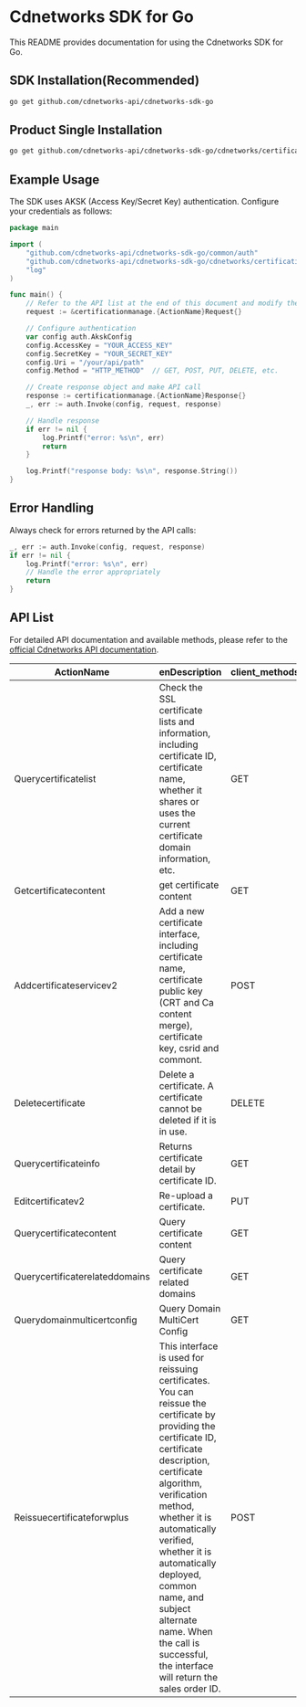 # Cdnetworks SDK for Go

This README provides documentation for using the Cdnetworks SDK for Go.

## SDK Installation(Recommended)

```bash
go get github.com/cdnetworks-api/cdnetworks-sdk-go
```

## Product Single Installation

```bash
go get github.com/cdnetworks-api/cdnetworks-sdk-go/cdnetworks/certificationmanage
```

## Example Usage

The SDK uses AKSK (Access Key/Secret Key) authentication. Configure your credentials as follows:

```go
package main

import (
    "github.com/cdnetworks-api/cdnetworks-sdk-go/common/auth"
    "github.com/cdnetworks-api/cdnetworks-sdk-go/cdnetworks/certificationmanage"
    "log"
)

func main() {
	// Refer to the API list at the end of this document and modify the corresponding {ActionName}, Method, and Uri
    request := &certificationmanage.{ActionName}Request{}

    // Configure authentication
    var config auth.AkskConfig
    config.AccessKey = "YOUR_ACCESS_KEY"
    config.SecretKey = "YOUR_SECRET_KEY"
    config.Uri = "/your/api/path"
    config.Method = "HTTP_METHOD"  // GET, POST, PUT, DELETE, etc.

    // Create response object and make API call
    response := certificationmanage.{ActionName}Response{}
    _, err := auth.Invoke(config, request, response)

    // Handle response
    if err != nil {
        log.Printf("error: %s\n", err)
        return
    }

    log.Printf("response body: %s\n", response.String())
}
```

## Error Handling

Always check for errors returned by the API calls:

```go
_, err := auth.Invoke(config, request, response)
if err != nil {
    log.Printf("error: %s\n", err)
    // Handle the error appropriately
    return
}
```

## API List
For detailed API documentation and available methods, please refer to the [official Cdnetworks API documentation](https://docs.cdnetworks.com/en/cdn/apidocs).

| ActionName | enDescription | client_methods | uri |
| --- | --- | --- | --- |
| Querycertificatelist | Check the SSL certificate lists and information, including certificate ID, certificate name, whether it shares or uses the current certificate domain information, etc. | GET | /api/ssl/certificate |
| Getcertificatecontent | get certificate content | GET | /api/ssl/content/*/download |
| Addcertificateservicev2 | Add a new certificate interface, including certificate name, certificate public key (CRT and Ca content merge), certificate key, csrid and commont. | POST | /api/certificate |
| Deletecertificate | Delete a certificate. A certificate cannot be deleted if it is in use. | DELETE | /api/certificate/* |
| Querycertificateinfo | Returns certificate detail by certificate ID. | GET | /api/certificate/* |
| Editcertificatev2 | Re-upload a certificate. | PUT | /api/certificate/* |
| Querycertificatecontent | Query certificate content | GET | /api/certificate/*/content |
| Querycertificaterelateddomains | Query certificate related domains | GET | /api/certificate/*/domain |
| Querydomainmulticertconfig | Query Domain MultiCert Config | GET | /api/config/certificate/v2/* |
| Reissuecertificateforwplus | This interface is used for reissuing certificates. You can reissue the certificate by providing the certificate ID, certificate description, certificate algorithm, verification method, whether it is automatically verified, whether it is automatically deployed, common name, and subject alternate name. When the call is successful, the interface will return the sales order ID. | POST | /api/certificate/reissue |